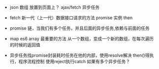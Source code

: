 - json 数组 放置到页面上？
    ajax/fetch  异步任务

- fetch 新一代（上一代）数据接口请求的方法
        promise 实例 then
- promise 链，当我们有多个任务，并且后面的异步任务,依赖与前面的任务
- map 
   es6 array 最重要的方法
   从一个数组，变成一个新的数组，在每次遍历的时候的返回值

- 异步任务找promise封装耗时任务在他的内部，使用resolve解决
  then()得执行，程序流程控制
   使用reject执行catch
     如果有多个异步任务？

